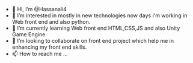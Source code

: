 - 👋 Hi, I’m @Hassanali4
- 👀 I’m interested in mostly in new technologies now days i'm working in Web front end and also python.
- 🌱 I’m currently learning Web front end HTML,CSS,JS and also Unity Game Engine
- 💞️ I’m looking to collaborate on front end project which help me in enhancing my front end skills.
- 📫 How to reach me ...

<!---
Hassanali4/Hassanali4 is a ✨ special ✨ repository because its `README.md` (this file) appears on your GitHub profile.
You can click the Preview link to take a look at your changes.
--->
